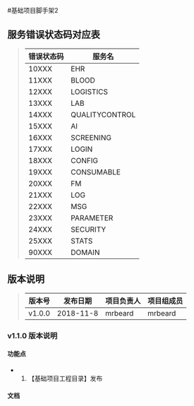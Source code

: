 #基础项目脚手架2

## 服务错误状态码对应表
>|错误状态码      | 服务名              |
>|-----          |-----                |
>|10XXX          |EHR                  | 
>|11XXX          |BLOOD                |
>|12XXX          |LOGISTICS            |
>|13XXX          |LAB                  |
>|14XXX          |QUALITYCONTROL       |
>|15XXX          |AI                   |
>|16XXX          |SCREENING            |
>|17XXX          |LOGIN                |
>|18XXX          |CONFIG               |
>|19XXX          |CONSUMABLE           |
>|20XXX          |FM                   |
>|21XXX          |LOG                  |
>|22XXX          |MSG                  |
>|23XXX          |PARAMETER            |
>|24XXX          |SECURITY             |
>|25XXX          |STATS                |
>|90XXX          |DOMAIN               |


## 版本说明

>|版本号      | 发布日期              |项目负责人  |项目组成员                       |
>|-----      |-----                  |-----       |-----                           |
>|v1.0.0     |2018-11-8              |mrbeard        |mrbeard                              |



### v1.1.0 版本说明

#### 功能点
* 1.  【基础项目工程目录】发布

#### 文档


